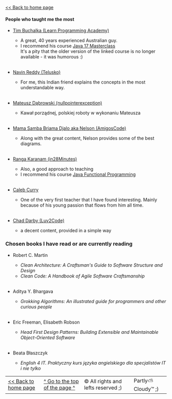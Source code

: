 [<< Back to home page](https://github.com/PawelBugiel/PawelBugiel/blob/main/README.md)

<h4 id="top-of-this-page">  People who taught me the most </h4>

- [Tim Buchalka (Learn Programming Academy)](https://www.timbuchalka.com/)
    - A great, 40 years experienced Australian guy.
    - I recommend his course [Java 17 Masterclass](https://www.udemy.com/share/101Wdq3@5-6JiX32tqcqFrblDvGj75-uqlBJHKzzRqfpuTf-gqVUfoWKToKZoyyQxE_eS-ClGw==/)
      <br>
      It's a pity that the older version of the linked course is no longer available - it was humorous :)
      <br><br>

- [Navin Reddy (Telusko)](https://telusko.com/)
    - For me, this Indian friend explains the concepts in the most understandable way.
      <br><br>

- [Mateusz Dąbrowski (nullpointerexception)](https://nullpointerexception.pl/)
    - Kawał porządnej, polskiej roboty w wykonaniu Mateusza
      <br><br>

- [Mama Samba Briama Djalo aka Nelson (AmigosCode)](https://www.amigoscode.com/)
    - Along with the great content, Nelson provides some of the best diagrams.
      <br><br>

- [Ranga Karanam (in28Minutes)](https://www.in28minutes.com/)
    - Also, a good approach to teaching
    - I recommend his course [Java Functional Programming](https://www.udemy.com/share/1026403@l1-B0uRs44agbZtspwO5isCm_mkGMdUsDxAKB2HkFh3xIaYP8oYSehYOQrr2ah53Kw==/)
      <br><br>

- [Caleb Curry](https://www.calebcurry.com/)
    - One of the very first teacher that I have found interesting. Mainly because of his young passion that flows from
      him all time.
      <br><br>

- [Chad Darby (Luv2Code)](https://luv2code.com/)
    - a decent content, provided in a simple way

### Chosen books I have read or are currently reading

- Robert C. Martin
    - *Clean Architecture: A Craftsman's Guide to Software Structure and Design*
    - *Clean Code: A Handbook of Agile Software Craftsmanship*
      <br><br>

- Aditya Y. Bhargava
    - *Grokking Algorithms: An illustrated guide for programmers and other curious people*
      <br><br>

- Eric Freeman, Elisabeth Robson
    - *Head First Design Patterns: Building Extensible and Maintainable Object-Oriented Software*
      <br><br>

- Beata Błaszczyk
  <br>
    - *English 4 IT. Praktyczny kurs języka angielskiego dla specjalistów IT i nie tylko*

<table border="0">
    <tr>
        <td><a href="https://github.com/PawelBugiel/PawelBugiel/blob/main/README.md"><< Back to home page</a></td>
        <td><a href="#top-of-this-page">^ Go to the top of the page ^</a></td>
        <td>&#169; All rights and lefts reserved ;)</td>
        <td>Partly⛅Cloudy™ ;)</td>
    </tr>
</table>


  
